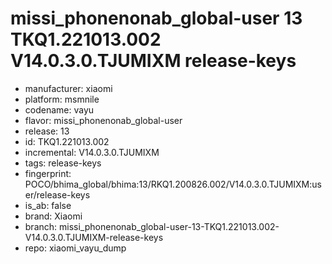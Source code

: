 # missi_phonenonab_global-user 13 TKQ1.221013.002 V14.0.3.0.TJUMIXM release-keys
- manufacturer: xiaomi
- platform: msmnile
- codename: vayu
- flavor: missi_phonenonab_global-user
- release: 13
- id: TKQ1.221013.002
- incremental: V14.0.3.0.TJUMIXM
- tags: release-keys
- fingerprint: POCO/bhima_global/bhima:13/RKQ1.200826.002/V14.0.3.0.TJUMIXM:user/release-keys
- is_ab: false
- brand: Xiaomi
- branch: missi_phonenonab_global-user-13-TKQ1.221013.002-V14.0.3.0.TJUMIXM-release-keys
- repo: xiaomi_vayu_dump
